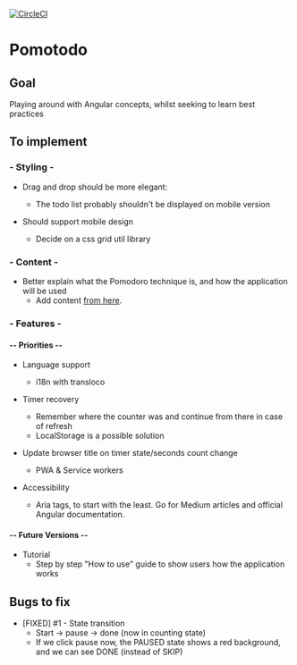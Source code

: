 [![CircleCI](https://circleci.com/gh/saglamcem/pomotodo.svg?style=shield&circle-token=cc7b11ccd3b389ed67d4c9d29f50cf53a49cc570)](https://circleci.com/gh/saglamcem/workflows/pomotodo)

# Pomotodo 

## Goal 
Playing around with Angular concepts, whilst seeking to learn best practices 

## To implement

### - Styling - 
* Drag and drop should be more elegant: 
    * The todo list probably shouldn't be displayed on mobile version 

* Should support mobile design 
    * Decide on a css grid util library 

### - Content -
* Better explain what the Pomodoro technique is, and how the application will be used  
    * Add content [from here](https://francescocirillo.com/pages/pomodoro-technique).

### - Features -

#### -- Priorities --
* Language support 
    * i18n with transloco 

* Timer recovery 
    * Remember where the counter was and continue from there in case of refresh 
    * LocalStorage is a possible solution 

* Update browser title on timer state/seconds count change 
    * PWA & Service workers 
    
* Accessibility 
    * Aria tags, to start with the least. Go for Medium articles and official Angular documentation.

#### -- Future Versions -- 
* Tutorial
    * Step by step "How to use" guide to show users how the application works 

## Bugs to fix 
* [FIXED] #1 - State transition
    * Start -> pause -> done (now in counting state)
    * If we click pause now, the PAUSED state shows a red background, and we can see DONE (instead of SKIP) 
